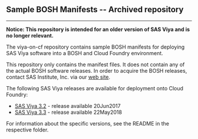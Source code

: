## Sample BOSH Manifests -- Archived repository
----

**Notice: This repository is intended for an older version of SAS Viya and is no longer relevant.**

The viya-on-cf repository contains sample BOSH manifests for deploying SAS Viya
software into a BOSH and Cloud Foundry environment.

This repository only contains the manifest files. It does not contain any of the
actual BOSH software releases. In order to acquire the BOSH releases, contact
SAS Institute, Inc. via our [web
site](https://www.sas.com/en_us/software/how-to-buy.html).

The following SAS Viya releases are available for deployment onto Cloud Foundry:

* [SAS Viya 3.2](viya-3.2) - release available 20Jun2017
* [SAS Viya 3.3](viya-3.3) - release available 22May2018

For information about the specific versions, see the README in the respective
folder.

